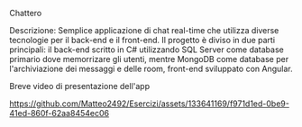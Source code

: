 Chattero

Descrizione:
Semplice applicazione di chat real-time che utilizza diverse tecnologie per il back-end e il front-end. Il progetto è diviso in due parti principali: il back-end scritto in C# utilizzando SQL Server come database primario dove memorrizare gli utenti, mentre MongoDB come database per l'archiviazione dei messaggi e delle room, front-end sviluppato con Angular.

Breve video di presentazione dell'app

https://github.com/Matteo2492/Esercizi/assets/133641169/f971d1ed-0be9-41ed-860f-62aa8454ec06

